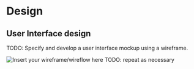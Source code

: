 # Design

## User Interface design
TODO: Specify and develop a user interface mockup using a wireframe.

![Insert your wireframe/wireflow here](https://whimsical.com/ui-control-YJCCXtQyiTGiRP3a8LK5zA@2Ux7TurymMtTsVcvvpfF)
TODO: repeat as necessary
